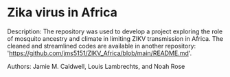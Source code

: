 # Zika virus in Africa 

Description: The repository was used to develop a project exploring the role of mosquito ancestry and climate in limiting ZIKV transmission in Africa. The cleaned and streamlined codes are available in another repository: 'https://github.com/jms5151/ZIKV_Africa/blob/main/README.md'. 

Authors: Jamie M. Caldwell, Louis Lambrechts, and Noah Rose
